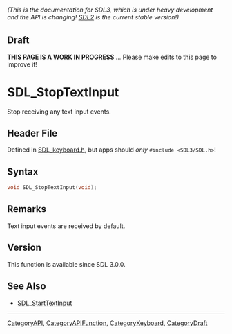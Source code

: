 ###### (This is the documentation for SDL3, which is under heavy development and the API is changing! [SDL2](https://wiki.libsdl.org/SDL2/) is the current stable version!)

## Draft

**THIS PAGE IS A WORK IN PROGRESS** ... Please make edits to this page to improve it!
# SDL_StopTextInput

Stop receiving any text input events.

## Header File

Defined in [SDL_keyboard.h](https://github.com/libsdl-org/SDL/blob/main/include/SDL3/SDL_keyboard.h), but apps should _only_ `#include <SDL3/SDL.h>`!

## Syntax

```c
void SDL_StopTextInput(void);

```

## Remarks

Text input events are received by default.

## Version

This function is available since SDL 3.0.0.

## See Also

* [SDL_StartTextInput](SDL_StartTextInput)

----
[CategoryAPI](CategoryAPI), [CategoryAPIFunction](CategoryAPIFunction), [CategoryKeyboard](CategoryKeyboard), [CategoryDraft](CategoryDraft)


